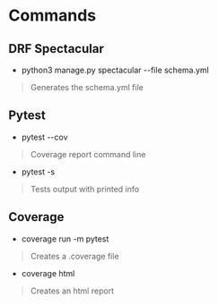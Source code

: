 # Commands

## DRF Spectacular

- python3 manage.py spectacular --file schema.yml
> Generates the schema.yml file

## Pytest

- pytest --cov
> Coverage report command line

- pytest -s
> Tests output with printed info

## Coverage

- coverage run -m pytest 
> Creates a .coverage file

- coverage html
> Creates an html report
